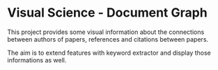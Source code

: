 Visual Science - Document Graph
===============================

This project provides some visual information about the connections between
authors of papers, references and citations between papers.

The aim is to extend features with keyword extractor and display those
informations as well.
